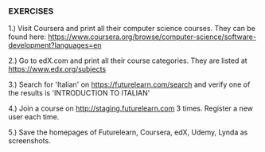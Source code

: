 ### EXERCISES

1.) Visit Coursera and print all their computer science courses. They can be found here: https://www.coursera.org/browse/computer-science/software-development?languages=en

2.) Go to edX.com and print all their course categories. They are listed at https://www.edx.org/subjects

3.) Search for 'Italian' on https://futurelearn.com/search and verify one of the results is 'INTRODUCTION TO ITALIAN' 

4.) Join a course on http://staging.futurelearn.com 3 times. Register a new user each time. 

5.) Save the homepages of Futurelearn, Coursera, edX, Udemy, Lynda as screenshots. 
